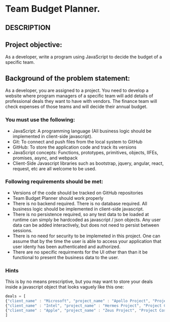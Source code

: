 # Team Budget Planner.
## DESCRIPTION

## Project objective: 

As a developer, write a program using JavaScript to decide the budget of a specific team.


## Background of the problem statement: 

As a developer, you are assigned to a project. You need to develop a website where program managers of a specific team will add details of professional deals they want to have with vendors. The finance team will check expenses of those teams and will decide their annual budget.


### You must use the following: 

 * JavaScript: A programming language  (All business logic should be implemented in client-side javascript).
 * Git: To connect and push files from the local system to GitHub
 * GitHub: To store the application code and track its versions
 * JavaScript concepts: Functions, prototypes, primitives, objects, IIFEs, promises, async, and webpack
 * Client-Side Javascript libraries such as bootstrap, jquery, angular, react, request, etc are all welcome to be used.


### Following requirements should be met: 

 * Versions of the code should be tracked on GitHub repositories 
 * Team Budget Planner should work properly
 * There is no backend required.   There is no database required. All business logic should be implemented in client-side javascript.
 * There is no persistence required, so any test data to be loaded at runtime can simply be hardcoded as javascript / json objects.  Any user data can be added interactively, but does not need to persist between sessions.
 * There is no need for security to be implemeted in this project.  One can assume that by the time the user is able to access your application that user identy has been authenticated and authorized.
 * There are no specific requirments for the UI other than than it be functional to present the business data to the user.


### Hints

This is by no means prescriptive, but you may want to store your deals inside a javascript object that looks vaguely like this one:

```javascript
deals = [
{"client_name" : "Microsoft", "project_name" : "Apollo Project", "Project Cost" : 1000},
{"client_name" : "Intel", "project_name" : "Hermes Project", "Project Cost" : 10000},
{"client_name" : "Apple", "project_name" : "Zeus Project", "Project Cost" : 100000}
]
```

